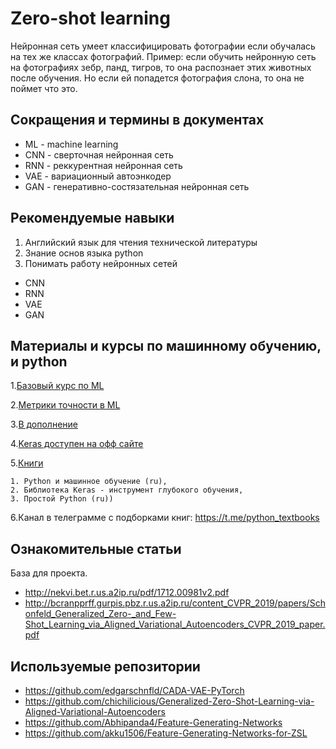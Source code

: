 # Zero-shot learning
Нейронная сеть умеет классифицировать фотографии если обучалась на тех же классах фотографий.
Пример: если обучить нейронную сеть на фотографиях зебр, панд, тигров, то она распознает этих животных после обучения. Но если ей попадется фотография слона, то она не поймет что это.
## Сокращения и термины в документах
 * ML  - machine learning	
 * CNN - сверточная нейронная сеть
 * RNN - реккурентная нейронная сеть
 * VAE - вариационный автоэнкодер
 * GAN - генеративно-состязательная нейронная сеть
 
## Рекомендуемые навыки
1. Английский язык для чтения технической литературы
2. Знание основ языка python
3. Понимать работу нейронных сетей
 * CNN
 * RNN
 * VAE
 * GAN

## Материалы и курсы по машинному обучению, и python
1.[Базовый курс по  ML](https://www.coursera.org/learn/machine-learning)

2.[Метрики точности в ML](https://habr.com/ru/company/ods/blog/328372/)

3.[В дополнение](http://www.dataschool.io/15-hours-of-expert-machine-learning-videos/)

4.[Keras доступен на офф сайте](https://keras.io/getting-started/sequential-model-guide/)

5.[Книги](https://drive.google.com/drive/folders/1ngisRbvktPKkRaX4pzQs9a6o_WIUubDi?usp=sharing)

	1. Python и машинное обучение (ru),
	2. Библиотека Keras - инструмент глубокого обучения,
	3. Простой Python (ru)) 

6.Канал в телеграмме с подборками книг: https://t.me/python_textbooks

## Ознакомительные статьи
База для проекта.
- http://nekvi.bet.r.us.a2ip.ru/pdf/1712.00981v2.pdf
- http://bcranpprff.gurpis.pbz.r.us.a2ip.ru/content_CVPR_2019/papers/Schonfeld_Generalized_Zero-_and_Few-Shot_Learning_via_Aligned_Variational_Autoencoders_CVPR_2019_paper.pdf

## Используемые репозитории
- https://github.com/edgarschnfld/CADA-VAE-PyTorch
- https://github.com/chichilicious/Generalized-Zero-Shot-Learning-via-Aligned-Variational-Autoencoders
- https://github.com/Abhipanda4/Feature-Generating-Networks
- https://github.com/akku1506/Feature-Generating-Networks-for-ZSL
